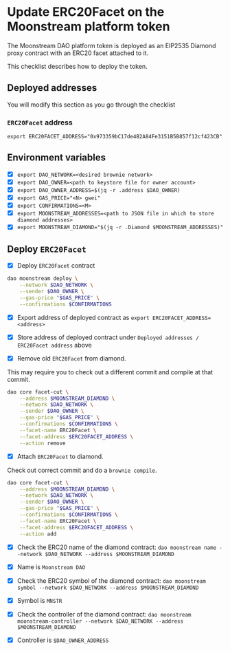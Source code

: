 # Update ERC20Facet on the Moonstream platform token

The Moonstream DAO platform token is deployed as an EIP2535 Diamond proxy contract with an ERC20
facet attached to it.

This checklist describes how to deploy the token.

## Deployed addresses

You will modify this section as you go through the checklist

### `ERC20Facet` address

```
export ERC20FACET_ADDRESS="0x973359bC17de4B2A84Fe3151B5B857f12cf423CB"
```

## Environment variables

- [x] `export DAO_NETWORK=<desired brownie network>`
- [x] `export DAO_OWNER=<path to keystore file for owner account>`
- [x] `export DAO_OWNER_ADDRESS=$(jq -r .address $DAO_OWNER)`
- [x] `export GAS_PRICE="<N> gwei"`
- [x] `export CONFIRMATIONS=<M>`
- [x] `export MOONSTREAM_ADDRESSES=<path to JSON file in which to store diamond addresses>`
- [x] `export MOONSTREAM_DIAMOND="$(jq -r .Diamond $MOONSTREAM_ADDRESSES)"`

## Deploy `ERC20Facet`

- [x] Deploy `ERC20Facet` contract

```bash
dao moonstream deploy \
    --network $DAO_NETWORK \
    --sender $DAO_OWNER \
    --gas-price "$GAS_PRICE" \
    --confirmations $CONFIRMATIONS
```

- [x] Export address of deployed contract as `export ERC20FACET_ADDRESS=<address>`

- [x] Store address of deployed contract under `Deployed addresses / ERC20Facet address` above

- [x] Remove old `ERC20Facet` from diamond.

This may require you to check out a different commit and compile at that commit.

```bash
dao core facet-cut \
    --address $MOONSTREAM_DIAMOND \
    --network $DAO_NETWORK \
    --sender $DAO_OWNER \
    --gas-price "$GAS_PRICE" \
    --confirmations $CONFIRMATIONS \
    --facet-name ERC20Facet \
    --facet-address $ERC20FACET_ADDRESS \
    --action remove
```

- [x] Attach `ERC20Facet` to diamond.

Check out correct commit and do a `brownie compile`.

```bash
dao core facet-cut \
    --address $MOONSTREAM_DIAMOND \
    --network $DAO_NETWORK \
    --sender $DAO_OWNER \
    --gas-price "$GAS_PRICE" \
    --confirmations $CONFIRMATIONS \
    --facet-name ERC20Facet \
    --facet-address $ERC20FACET_ADDRESS \
    --action add
```

- [x] Check the ERC20 name of the diamond contract: `dao moonstream name --network $DAO_NETWORK --address $MOONSTREAM_DIAMOND`

- [x] Name is `Moonstream DAO`

- [x] Check the ERC20 symbol of the diamond contract: `dao moonstream symbol --network $DAO_NETWORK --address $MOONSTREAM_DIAMOND`

- [x] Symbol is `MNSTR`

- [x] Check the controller of the diamond contract: `dao moonstream moonstream-controller --network $DAO_NETWORK --address $MOONSTREAM_DIAMOND`

- [x] Controller is `$DAO_OWNER_ADDRESS`
